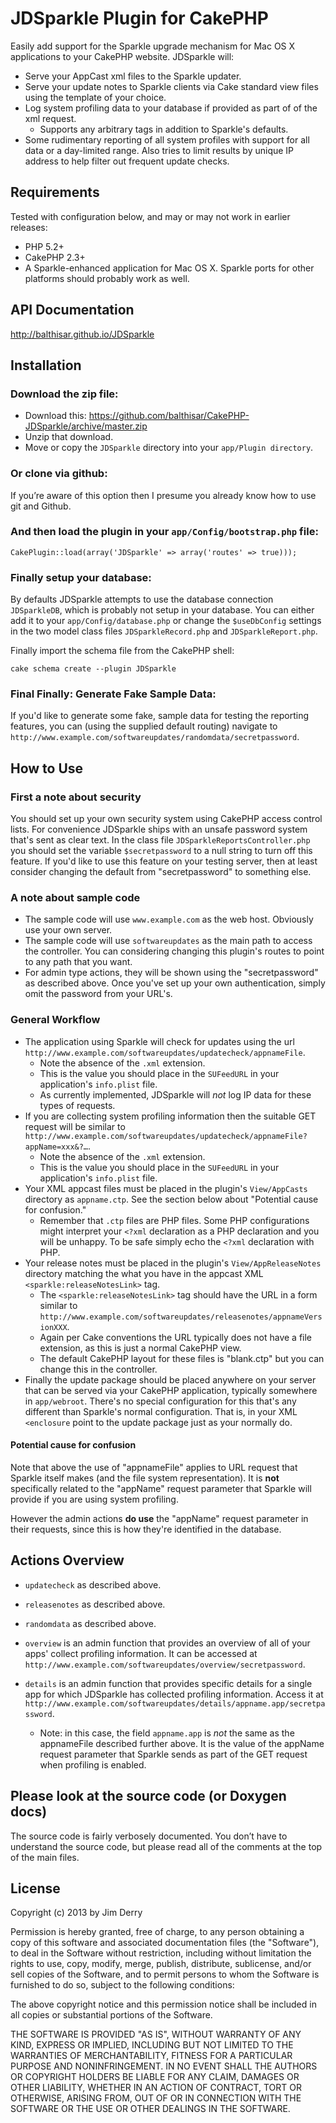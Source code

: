 JDSparkle Plugin for CakePHP
============================

Easily add support for the Sparkle upgrade mechanism for Mac OS X applications
to your CakePHP website. JDSparkle will:

* Serve your AppCast xml files to the Sparkle updater.
* Serve your update notes to Sparkle clients via Cake standard view files
  using the template of your choice.
* Log system profiling data to your database if provided as part of
  of the xml request.
  - Supports any arbitrary tags in addition to Sparkle's defaults.
* Some rudimentary reporting of all system profiles with support for
  all data or a day-limited range. Also tries to limit results by
  unique IP address to help filter out frequent update checks.


Requirements
------------
Tested with configuration below, and may or may not work in earlier releases:

* PHP 5.2+
* CakePHP 2.3+
* A Sparkle-enhanced application for Mac OS X. Sparkle ports for other platforms
  should probably work as well.


API Documentation
-----------------
http://balthisar.github.io/JDSparkle


Installation
------------

### Download the zip file:
- Download this: https://github.com/balthisar/CakePHP-JDSparkle/archive/master.zip
- Unzip that download.
- Move or copy the `JDSparkle` directory into your `app/Plugin directory`.


### Or clone via github:

If you’re aware of this option then I presume you already know how to use git
and Github.

### And then load the plugin in your `app/Config/bootstrap.php` file:

	CakePlugin::load(array('JDSparkle' => array('routes' => true)));

### Finally setup your database:

By defaults JDSparkle attempts to use the database connection `JDSparkleDB`,
which is probably not setup in your database. You can either add it to your
`app/Config/database.php` or change the `$useDbConfig` settings in the
two model class files `JDSparkleRecord.php` and `JDSparkleReport.php`.

Finally import the schema file from the CakePHP shell:

	cake schema create --plugin JDSparkle


### Final Finally: Generate Fake Sample Data:

If you'd like to generate some fake, sample data for testing the reporting
features, you can (using the supplied default routing) navigate to
`http://www.example.com/softwareupdates/randomdata/secretpassword`.


How to Use
----------

### First a note about security

You should set up your own security system using CakePHP access control lists.
For convenience JDSparkle ships with an unsafe password system that's sent as
clear text. In the class file `JDSparkleReportsController.php` you should
set the variable `$secretpassword` to a null string to turn off this feature.
If you'd like to use this feature on your testing server, then at least consider
changing the default from "secretpassword" to something else.


### A note about sample code

- The sample code will use `www.example.com` as the web host. Obviously use your
  own server.
- The sample code will use `softwareupdates` as the main path to access the
  controller. You can considering changing this plugin's routes to point to
  any path that you want.
- For admin type actions, they will be shown using the "secretpassword" as
  described above. Once you've set up your own authentication, simply omit
  the password from your URL's.


### General Workflow

- The application using Sparkle will check for updates using the url
  `http://www.example.com/softwareupdates/updatecheck/appnameFile`.
    - Note the absence of the `.xml` extension.
    - This is the value you should place in the `SUFeedURL` in your
      application's `info.plist` file.
    - As currently implemented, JDSparkle will _not_ log IP data for
      these types of requests.
- If you are collecting system profiling information then the suitable
  GET request will be similar to
  `http://www.example.com/softwareupdates/updatecheck/appnameFile?appName=xxx&?…`.
    - Note the absence of the `.xml` extension.
    - This is the value you should place in the `SUFeedURL` in your
      application's `info.plist` file.
- Your XML appcast files must be placed in the plugin's `View/AppCasts`
  directory as `appname.ctp`. See the section below about "Potential
  cause for confusion."
    - Remember that `.ctp` files are PHP files. Some PHP configurations
      might interpret your `<?xml` declaration as a PHP declaration and
      you will be unhappy. To be safe simply echo the `<?xml` declaration
      with PHP.
- Your release notes must be placed in the plugin's `View/AppReleaseNotes`
  directory matching the what you have in the appcast XML
  `<sparkle:releaseNotesLink>` tag.
    - The `<sparkle:releaseNotesLink>` tag should have the URL in a form
      similar to `http://www.example.com/softwareupdates/releasenotes/appnameVersionXXX`.
    - Again per Cake conventions the URL typically does not have a file
      extension, as this is just a normal CakePHP view.
    - The default CakePHP layout for these files is "blank.ctp" but you
      can change this in the controller.
- Finally the update package should be placed anywhere on your server that
  can be served via your CakePHP application, typically somewhere in
  `app/webroot`. There's no special configuration for this that's any different
  than Sparkle's normal configuration. That is, in your XML `<enclosure` point
  to the update package just as your normally do.


#### Potential cause for confusion

Note that above the use of "appnameFile" applies to URL request that
Sparkle itself makes (and the file system representation). It is **not**
specifically related to the "appName" request parameter that Sparkle will
provide if you are using system profiling.

However the admin actions **do use** the "appName" request parameter in
their requests, since this is how they're identified in the database.


Actions Overview
----------------

- `updatecheck` as described above.

- `releasenotes` as described above.

- `randomdata` as described above.

- `overview` is an admin function that provides an overview of all of your
  apps' collect profiling information. It can be accessed at
  `http://www.example.com/softwareupdates/overview/secretpassword`.

- `details` is an admin function that provides specific details for a single
  app for which JDSparkle has collected profiling information. Access it at
  `http://www.example.com/softwareupdates/details/appname.app/secretpassword`.
  - Note: in this case, the field `appname.app` is _not_ the same as the
    appnameFile described further above. It is the value of the appName
    request parameter that Sparkle sends as part of the GET request when
    profiling is enabled.


Please look at the source code (or Doxygen docs)
------------------------------------------------

The source code is fairly verbosely documented. You don’t have to understand
the source code, but please read all of the comments at the top of the main
files.


License
-------
Copyright (c) 2013 by Jim Derry

Permission is hereby granted, free of charge, to any person obtaining a copy
of this software and associated documentation files (the "Software"), to deal
in the Software without restriction, including without limitation the rights
to use, copy, modify, merge, publish, distribute, sublicense, and/or sell
copies of the Software, and to permit persons to whom the Software is
furnished to do so, subject to the following conditions:

The above copyright notice and this permission notice shall be included in
all copies or substantial portions of the Software.

THE SOFTWARE IS PROVIDED "AS IS", WITHOUT WARRANTY OF ANY KIND, EXPRESS OR
IMPLIED, INCLUDING BUT NOT LIMITED TO THE WARRANTIES OF MERCHANTABILITY,
FITNESS FOR A PARTICULAR PURPOSE AND NONINFRINGEMENT. IN NO EVENT SHALL THE
AUTHORS OR COPYRIGHT HOLDERS BE LIABLE FOR ANY CLAIM, DAMAGES OR OTHER
LIABILITY, WHETHER IN AN ACTION OF CONTRACT, TORT OR OTHERWISE, ARISING FROM,
OUT OF OR IN CONNECTION WITH THE SOFTWARE OR THE USE OR OTHER DEALINGS IN
THE SOFTWARE.
